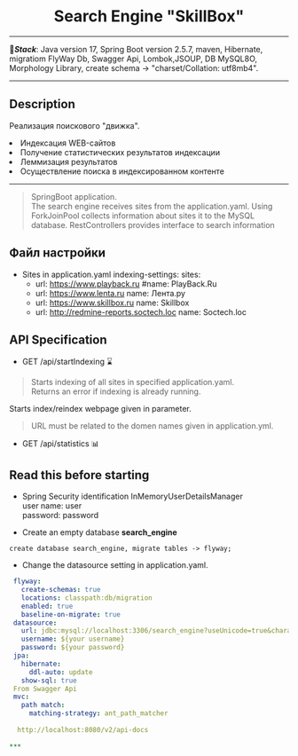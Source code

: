 <h1 align="center">Search Engine "SkillBox"</h1>

***

📄<b>_Stack_</b>:
Java version 17, Spring Boot version 2.5.7, maven, Hibernate, migratiom FlyWay Db, Swagger Api, Lombok,JSOUP,
DB MySQL8O, Morphology Library, create schema -> "charset/Collation: utf8mb4".

***

## Description
Реализация поискового "движка".
<li>Индексация WEB-сайтов</li>
<li>Получение статистических результатов индексации</li>
<li>Леммизация результатов</li>
<li>Осуществление поиска в индексированном контенте</li>

***

> SpringBoot application. <br>
> The search engine receives sites from the application.yaml. Using ForkJoinPool collects
> information about sites
> it to the MySQL database. RestControllers provides interface to search information


## Файл настройки
- Sites in application.yaml
 indexing-settings:
   sites:
     - url: https://www.playback.ru
       #name: PlayBack.Ru
     - url: https://www.lenta.ru
       name: Лента.ру
     - url: https://www.skillbox.ru
       name: Skillbox
     - url: http://redmine-reports.soctech.loc
       name: Soctech.loc

## API Specification

* GET /api/startIndexing  ⌛

> Starts indexing of all sites in specified application.yaml. <br>
> Returns an error if indexing is already running.

 Starts index/reindex webpage given in parameter.
> URL must be related to the domen names given in application.yml.

* GET /api/statistics 📊

## Read this before starting

- Spring Security identification InMemoryUserDetailsManager <br>
  user name: user <br>
  password: password


- Create an empty database **search_engine**
 ``` roomsql
create database search_engine, migrate tables -> flyway;
 ```

- Change the datasource setting in application.yaml.
 ``` yaml
  flyway:
    create-schemas: true
    locations: classpath:db/migration
    enabled: true
    baseline-on-migrate: true
  datasource:
    url: jdbc:mysql://localhost:3306/search_engine?useUnicode=true&characterEncoding=utf8&useSSL=false&serverTimezone=UTC&allowPublicKeyRetrieval=true
    username: ${your username}
    password: ${your password}
  jpa:
    hibernate:
      ddl-auto: update
    show-sql: true
  From Swagger Api  
  mvc:
    path match:
      matching-strategy: ant_path_matcher
      
   http://localhost:8080/v2/api-docs   
      
***
